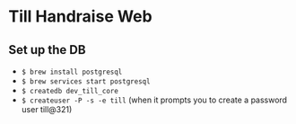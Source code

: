 # Till Handraise Web

## Set up the DB
- `$ brew install postgresql`
- `$ brew services start postgresql`
- `$ createdb dev_till_core`
- `$ createuser -P -s -e till` (when it prompts you to create a password user till@321)

